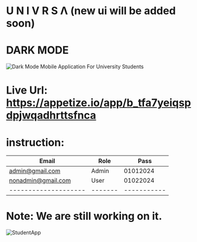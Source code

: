 # U N I V R S Λ (new ui will be added soon)
# DARK MODE
![Dark Mode](https://github.com/user-attachments/assets/d3e60ad6-7b51-4884-84e1-7fe45bfba973)
Mobile Application For University Students
# Live Url: https://appetize.io/app/b_tfa7yeiqspdpjwqadhrttsfnca
# instruction:
| Email              | Role  | Pass      |
|--------------------|-------|-----------|
| admin@gmail.com    | Admin | 01012024  |
| nonadmin@gmail.com | User  | 01022024  |
|--------------------|-------|-----------|
# Note: We are still working on it.
![StudentApp](https://github.com/user-attachments/assets/f72d4d2c-d1ba-4407-b072-e81067c13ad7)

